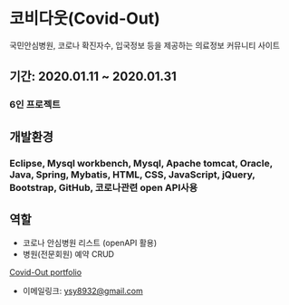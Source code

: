 # 코비다웃(Covid-Out)
국민안심병원, 코로나 확진자수, 입국정보 등을 제공하는 의료정보 커뮤니티 사이트

## 기간: 2020.01.11 ~ 2020.01.31

### 6인 프로젝트

## 개발환경

### Eclipse, Mysql workbench, Mysql, Apache tomcat, Oracle, Java, Spring, Mybatis, HTML, CSS, JavaScript, jQuery, Bootstrap, GitHub, 코로나관련 open API사용

## **역할**

- 코로나 안심병원 리스트 (openAPI 활용)
- 병원(전문회원) 예약 CRUD

[Covid-Out portfolio](https://www.notion.so/Covid-out-476a896046e046af8895f2d3e2fbbf1e, "CovidOut")

* 이메일링크: <ysy8932@gmail.com>

